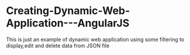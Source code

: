# Creating-Dynamic-Web-Application---AngularJS
This is just an example of dynamic web application using some filtering to display,edit and delete data from JSON file
